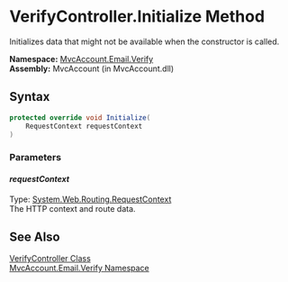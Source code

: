 VerifyController.Initialize Method
==================================
Initializes data that might not be available when the constructor is called.

**Namespace:** [MvcAccount.Email.Verify][1]  
**Assembly:** MvcAccount (in MvcAccount.dll)

Syntax
------

```csharp
protected override void Initialize(
	RequestContext requestContext
)
```

### Parameters

#### *requestContext*
Type: [System.Web.Routing.RequestContext][2]  
The HTTP context and route data.


See Also
--------
[VerifyController Class][3]  
[MvcAccount.Email.Verify Namespace][1]  

[1]: ../README.md
[2]: http://msdn.microsoft.com/en-us/library/cc680130
[3]: README.md